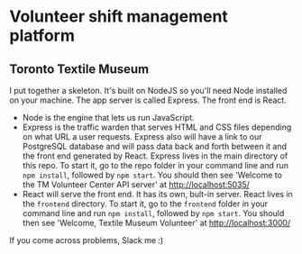 # Volunteer shift management platform
## Toronto Textile Museum

I put together a skeleton. It's built on NodeJS so you'll need Node installed on your machine. The app server is called Express. The front end is React.

- Node is the engine that lets us run JavaScript.
- Express is the traffic warden that serves HTML and CSS files depending on what URL a user requests. Express also will have a link to our PostgreSQL database and will pass data back and forth between it and the front end generated by React. Express lives in the main directory of this repo. To start it, go to the repo folder in your command line and run `npm install`, followed by `npm start`. You should then see 'Welcome to the TM Volunteer Center API server' at [http://localhost:5035/](http://localhost:5035/)
- React will serve the front end. It has its own, bult-in server. React lives in the `frontend` directory. To start it, go to the `frontend` folder in your command line and run `npm install`, followed by `npm start`. You should then see 'Welcome, Textile Museum Volunteer' at [http://localhost:3000/](http://localhost:3000/)

If you come across problems, Slack me :)